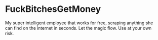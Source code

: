 # FuckBitchesGetMoney
My super intelligent employee that works for free, scraping anything she can find on the internet in seconds. Let the magic flow. Use at your own risk.
